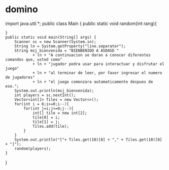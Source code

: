 # domino


import java.util.*;
public class Main {
    public static void random(int rang){
        
    }
    public static void main(String[] args) {
        Scanner sc = new Scanner(System.in);
        String ln = System.getProperty("line.separator");
        String msj_bienvenida = "BIENBENIDO A ASDASD "
                + ln + "A continuacion se daran a conocer diferentes comandos que, usted como"
                + ln + "jugador podra usar para interactuar y disfrutar el juego"
                + ln + "al terminar de leer, por favor ingresar el numero de jugadores"
                + ln + "el juego comenzara autamaticamente despues de eso.";
        System.out.println(msj_bienvenida);
        int players = sc.nextInt();
        Vector<int[]> Tiles = new Vector<>();
        for(int i = 6;i>=0;i--){
            for(int j=i;j>=0;j--){
                int[] tile = new int[2];
                tile[0] = i;
                tile[1] = j;
                Tiles.add(tile);
            }
        }    
        System.out.println("["+ Tiles.get(10)[0] + "," + Tiles.get(10)[0] + "]");
        random(players);
    }
    
}
